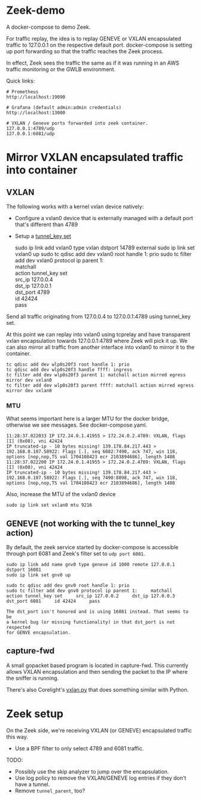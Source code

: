 # Zeek-demo

A docker-compose to demo Zeek.

For traffic replay, the idea is to replay GENEVE or VXLAN encapsulated
traffic to 127.0.0.1 on the respective default port. docker-compose is
setting up port forwarding so that the traffic reaches the Zeek process.

In effect, Zeek sees the traffic the same as if it was running in an
AWS traffic monitoring or the GWLB environment.

Quick links:

    # Prometheus
    http://localhost:19090

    # Grafana (default admin:admin credentials)
    http://localhost:13000

    # VXLAN / Geneve ports forwarded into zeek container.
    127.0.0.1:4789/udp
    127.0.0.1:6081/udp


# Mirror VXLAN encapsulated traffic into container

## VXLAN

The following works with a kernel vxlan device natively:
 * Configure a vxlan0 device that is externally managed with a default port that's different than 4789
 * Setup a [tunnel_key set](https://man7.org/linux/man-pages/man8/tc-tunnel_key.8.html)

    sudo ip link add vxlan0 type vxlan dstport 14789 external
    sudo ip link set vxlan0 up
    sudo tc qdisc add dev vxlan0 root handle 1: prio
    sudo tc filter add dev vxlan0 protocol ip parent 1: \
       matchall \
       action tunnel_key set \
       src_ip 127.0.0.4 \
       dst_ip 127.0.0.1 \
       dst_port 4789 \
       id 42424 \
       pass

Send all traffic originating from 127.0.0.4 to 127.0.0.1:4789 using tunnel_key set.

At this point we can replay into vxlan0 using tcprelay and have transparent
vxlan encapsulation towards 127.0.0.1:4789 where Zeek will pick it up. We can
also mirror all traffic from another interface into vxlan0 to mirror it to
the container.

    tc qdisc add dev wlp0s20f3 root handle 1: prio
    tc qdisc add dev wlp0s20f3 handle ffff: ingress
    tc filter add dev wlp0s20f3 parent 1: matchall action mirred egress mirror dev vxlan0
    tc filter add dev wlp0s20f3 parent ffff: matchall action mirred egress mirror dev vxlan0

### MTU

What seems important here is a larger MTU for the docker bridge, otherwise
we see messages. See docker-compose.yaml.

    11:28:37.022033 IP 172.24.0.1.41955 > 172.24.0.2.4789: VXLAN, flags [I] (0x08), vni 42424
    IP truncated-ip - 10 bytes missing! 139.178.84.217.443 > 192.168.0.107.58922: Flags [.], seq 6082:7490, ack 747, win 118, options [nop,nop,TS val 1704108423 ecr 2103894686], length 1408
    11:28:37.022200 IP 172.24.0.1.41955 > 172.24.0.2.4789: VXLAN, flags [I] (0x08), vni 42424
    IP truncated-ip - 10 bytes missing! 139.178.84.217.443 > 192.168.0.107.58922: Flags [.], seq 7490:8898, ack 747, win 118, options [nop,nop,TS val 1704108423 ecr 2103894686], length 1408

Also, increase the MTU of the vxlan0 device

    sudo ip link set vxlan0 mtu 9216


## GENEVE (not working with the tc tunnel_key action)

By default, the zeek service started by docker-compose is accessible
through port 6081 and Zeek's filter set to ``udp port 6081``.

    sudo ip link add name gnv0 type geneve id 1000 remote 127.0.0.1 dstport 16081
    sudo ip link set gnv0 up

    sudo tc qdisc add dev gnv0 root handle 1: prio
    sudo tc filter add dev gnv0 protocol ip parent 1:     matchall     action tunnel_key set     src_ip 127.0.0.2     dst_ip 127.0.0.3     dst_port 6081     id 42424     pass

    The dst_port isn't honored and is using 16081 instead. That seems to be
    a kernel bug (or missing functionality) in that dst_port is not respected
    for GENVE encapsulation.

## capture-fwd

A small gopacket based program is located in capture-fwd. This currently
allows VXLAN encapsulation and then sending the packet to the IP where
the sniffer is running.

There's also Corelight's [vxlan.py](https://github.com/corelight/container-monitoring/blob/main/monitoring/vxlan.py)
that does something similar with Python.


# Zeek setup

On the Zeek side, we're receiving VXLAN (or GENEVE) encapsulated traffic
this way.

* Use a BPF filter to only select 4789 and 6081 traffic.

TODO:
* Possibly use the skip analyzer to jump over the encapsulation.
* Use log policy to remove the VXLAN/GENEVE log entries if they
  don't have a tunnel.
* Remove `tunnel_parent`, too?
